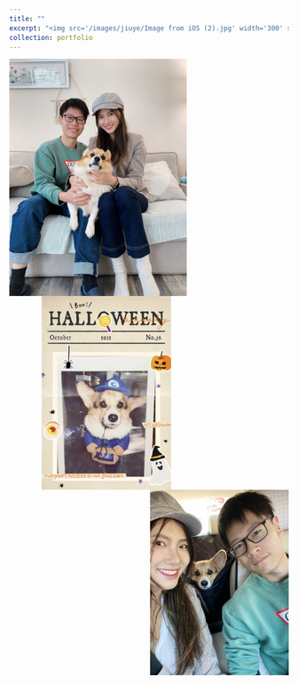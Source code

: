 ```yaml
---
title: ""
excerpt: "<img src='/images/jiuye/Image from iOS (2).jpg' width='300' style='float:left'><img src='/images/jiuye/Image from iOS (3).jpg' width='380' style='float:left'><img src='/images/jiuye/Facetune_18-10-2020-17-24-51.JPG' width='300' style='float:right'><\br><img src='/images/jiuye/Snapseed (2).jpg' width='300' style='float:left'><img src='/images/jiuye/Snapseed.jpg' width='300' style='float:right'><img src='/images/jiuye/Image from iOS (4).jpg' width='300' style='float:left'><img src='/images/jiuye/Image from iOS (5).jpg' width='300' style='float:right'>"
collection: portfolio
---
```


<img src='/images/jiuye/Image from iOS (2).jpg' width='320' style='float:left'><img src='/images/jiuye/Image from iOS (3).jpg' width='350' style='float:left'><img src='/images/jiuye/Facetune_18-10-2020-17-24-51.JPG' width='250' style='float:right'>
